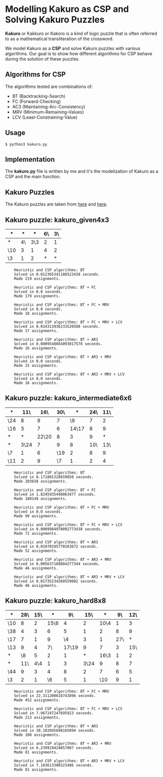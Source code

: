 #  Modelling Kakuro as CSP and Solving Kakuro Puzzles
**Kakuro** or Kakkuro or Kakoro is a kind of logic puzzle that is often referred to as a mathematical transliteration of the crossword.

We model Kakuro as a **CSP** and solve Kakuro puzzles with various algorithms. Our goal is to show how different algorithms for CSP behave during the solution of these puzzles.

## Algorithms for CSP
The algorithms tested are combinations of:
- BT (Backtracking-Search)
- FC (Forward-Checking)
- AC3 (Maintaining-Arc-Consistency)
- MRV (Minimum-Remaining-Values)
- LCV (Least-Constraining-Value)

## Usage
`$ python3 kakuro.py`

## Implementation

The **kakuro.py** file is written by me and it's the modelization of Kakuro as a CSP and the main function. 

## Kakuro Puzzles
The Kakuro puzzles are taken from [here](https://www.kakuroconquest.com/) and [here](https://www.menneske.no/kakuro/eng/).

## Kakuro puzzle: kakuro_given4x3

| *    | *   | *    | 6\\ | 3\\ |
|------|-----|------|-----|-----|
|   *  | 4\\ | 3\\3 |  2  |  1  |
| \\10 |  3  |  1   |  4  |  2  |
| \\3  |  1  |  2   |  *  |  *  |

        Heuristic and CSP algorithms: BT
        Solved in 0.012365341186523438 seconds.
        Made 219 assignments.

        Heuristic and CSP algorithms: BT + FC
        Solved in 0.0 seconds.
        Made 179 assignments.

        Heuristic and CSP algorithms: BT + FC + MRV
        Solved in 0.0 seconds.
        Made 18 assignments.

        Heuristic and CSP algorithms: BT + FC + MRV + LCV
        Solved in 0.014313936233520508 seconds.
        Made 17 assignments.

        Heuristic and CSP algorithms: BT + AR3
        Solved in 0.0009548664093017578 seconds.
        Made 16 assignments.

        Heuristic and CSP algorithms: BT + AR3 + MRV
        Solved in 0.0 seconds.
        Made 15 assignments.

        Heuristic and CSP algorithms: BT + AR3 + MRV + LCV
        Solved in 0.0 seconds.
        Made 16 assignments.


## Kakuro puzzle: kakuro_intermediate6x6

|  * | 11\\ | 16\\ | 30\\ |  *  | 24\\ | 11\\ |
|----|------|------|------|-----|------|------|
| \\24 |  8   |  9   |  7   | \\9 |  7   |  2   |
| \\16 |  3   |  7   |  6   |14\\17|  8   |  9   |
|  *  |  *   |22\\20|  8   |  3  |  9   |  *   |
|  *  | 3\\24|  7   |  9   |  8  |10\\  |13\\  |
| \\7 |  1   |  6   | \\19 |  2  |  8   |  9   |
| \\11|  2   |  9   |  \\7 |  1  |  2   |  4   |

        Heuristic and CSP algorithms: BT
        Solved in 8.171801328659058 seconds.
        Made 203638 assignments.

        Heuristic and CSP algorithms: BT + FC
        Solved in 1.8245935440063477 seconds.
        Made 180149 assignments.

        Heuristic and CSP algorithms: BT + FC + MRV
        Solved in 0.0 seconds.
        Made 99 assignments.

        Heuristic and CSP algorithms: BT + FC + MRV + LCV
        Solved in 0.0009984970092773438 seconds.
        Made 72 assignments.

        Heuristic and CSP algorithms: BT + AR3
        Solved in 0.01970195770263672 seconds.
        Made 52 assignments.

        Heuristic and CSP algorithms: BT + AR3 + MRV
        Solved in 0.005637168884277344 seconds.
        Made 46 assignments.

        Heuristic and CSP algorithms: BT + AR3 + MRV + LCV
        Solved in 0.01735234260559082 seconds.
        Made 46 assignments.

## Kakuro puzzle: kakuro_hard8x8

|  *  | 28\\ | 15\\ |  *  | 9\\  | 15\\ |  *  | 9\\  | 12\\ |
|-----|------|------|-----|------|------|-----|------|------|
| \\10 |  8   |  2   | 15\\6 |  4   |  2   | 10\\4 |  1   |  3   |
| \\38 |  4   |  3   |  6   |  5   |  1   |  2   |  8   |  9   |
| \\17 |  7   |  1   |  9   |  \\4  |  3   |  1  | 27\\  |  *   |
| \\13 |  9   |  4   | 7\\  | 17\\19 |  9   |  7   |  3   | 15\\ |
|  *  | \\8  |  5   |  2   |  1   |  *  | 16\\3 |  1   |  2   |
|  *  | 11\\ |  4\\4  |  1   |  3   | 3\\24 |  9   |  8   |  7   |
| \\44 |  9   |  3   |  4   |  8   |  2   |  7   |  6   |  5   |
| \\3  |  2   |  1   |  \\6  |  5   |  1   | \\10  |  9   |  1   |

        Heuristic and CSP algorithms: BT + FC + MRV
        Solved in 22.311200618743896 seconds.
        Made 452 assignments.

        Heuristic and CSP algorithms: BT + FC + MRV + LCV
        Solved in 7.967247247695923 seconds.
        Made 213 assignments.

        Heuristic and CSP algorithms: BT + AR3
        Solved in 38.182045698165894 seconds.
        Made 108 assignments.

        Heuristic and CSP algorithms: BT + AR3 + MRV
        Solved in 6.239919424057007 seconds.
        Made 81 assignments.

        Heuristic and CSP algorithms: BT + AR3 + MRV + LCV
        Solved in 7.183613300323486 seconds.
        Made 81 assignments.